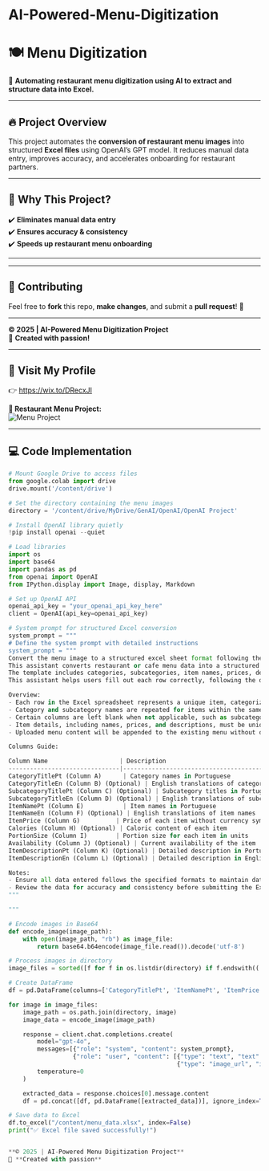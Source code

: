 # AI-Powered-Menu-Digitization
# 🍽️ Menu Digitization
🚀 **Automating restaurant menu digitization using AI to extract and structure data into Excel.**  

---

## 🔥 Project Overview
This project automates the **conversion of restaurant menu images** into structured **Excel files** using OpenAI’s GPT model. It reduces manual data entry, improves accuracy, and accelerates onboarding for restaurant partners.  

---

## 🌟 Why This Project?
✔️ **Eliminates manual data entry**  
✔️ **Ensures accuracy & consistency**  
✔️ **Speeds up restaurant menu onboarding**  

---

---
## 📌 Contributing
Feel free to **fork** this repo, **make changes**, and submit a **pull request**! 🚀  

---

**© 2025 | AI-Powered Menu Digitization Project**  
🚀 **Created with passion!**  

---
## 🔗 Visit My Profile  
👉 https://wix.to/DRecxJI


**📜 Restaurant Menu Project:**  
![Menu Project](https://drive.google.com/uc?id=110yTe9nAQ442NMan95uhGF-GzTAjwRI4)

---

## 💻 Code Implementation

```python
# Mount Google Drive to access files
from google.colab import drive
drive.mount('/content/drive')

# Set the directory containing the menu images
directory = '/content/drive/MyDrive/GenAI/OpenAI/OpenAI Project'

# Install OpenAI library quietly
!pip install openai --quiet

# Load libraries
import os
import base64
import pandas as pd
from openai import OpenAI
from IPython.display import Image, display, Markdown

# Set up OpenAI API
openai_api_key = "your_openai_api_key_here"
client = OpenAI(api_key=openai_api_key)

# System prompt for structured Excel conversion
system_prompt = """
# Define the system prompt with detailed instructions
system_prompt = """
Convert the menu image to a structured excel sheet format following the provided template and instructions.
This assistant converts restaurant or cafe menu data into a structured Excel sheet that adheres to a specific template.
The template includes categories, subcategories, item names, prices, descriptions, and more, ensuring data consistency.
This assistant helps users fill out each row correctly, following the detailed instructions provided.

Overview:
- Each row in the Excel spreadsheet represents a unique item, categorized under a category or subcategory.
- Category and subcategory names are repeated for items within the same subcategory.
- Certain columns are left blank when not applicable, such as subcategory details for items directly under a category.
- Item details, including names, prices, and descriptions, must be unique for each entry.
- Uploaded menu content will be appended to the existing menu without deleting any current entries.

Columns Guide:

Column Name                    | Description                               | Accepted Values           | Example
-------------------------------|-------------------------------------------|---------------------------|-----------------------
CategoryTitlePt (Column A)      | Category names in Portuguese              | Text, 256 characters max  | Bebidas
CategoryTitleEn (Column B) (Optional) | English translations of category titles | Text, 256 characters max  | Beverages
SubcategoryTitlePt (Column C) (Optional) | Subcategory titles in Portuguese | Text, 256 characters max or blank | Sucos
SubcategoryTitleEn (Column D) (Optional) | English translations of subcategory titles | Text, 256 characters max or blank | Juices
ItemNamePt (Column E)           | Item names in Portuguese                  | Text, 256 characters max  | Água Mineral
ItemNameEn (Column F) (Optional) | English translations of item names | Text, 256 characters max or blank | Mineral Water
ItemPrice (Column G)          | Price of each item without currency symbol  | Text                      | 2.50 or 2,50
Calories (Column H) (Optional) | Caloric content of each item              | Numeric                   | 150
PortionSize (Column I)        | Portion size for each item in units        | Text                      | 500ml, 1, 2-3
Availability (Column J) (Optional) | Current availability of the item     | Numeric: 1 for Yes, 0 for No | 1
ItemDescriptionPt (Column K) (Optional) | Detailed description in Portuguese | Text, 500 characters max  | Contains essential minerals
ItemDescriptionEn (Column L) (Optional) | Detailed description in English | Text, 500 characters max  | Contains essential minerals

Notes:
- Ensure all data entered follows the specified formats to maintain database integrity.
- Review the data for accuracy and consistency before submitting the Excel sheet.
"""

"""

# Encode images in Base64
def encode_image(image_path):
    with open(image_path, "rb") as image_file:
        return base64.b64encode(image_file.read()).decode('utf-8')

# Process images in directory
image_files = sorted([f for f in os.listdir(directory) if f.endswith(('.png', '.jpg', '.jpeg'))])

# Create DataFrame
df = pd.DataFrame(columns=['CategoryTitlePt', 'ItemNamePt', 'ItemPrice', 'Description'])

for image in image_files:
    image_path = os.path.join(directory, image)
    image_data = encode_image(image_path)

    response = client.chat.completions.create(
        model="gpt-4o",
        messages=[{"role": "system", "content": system_prompt},
                  {"role": "user", "content": [{"type": "text", "text": "Convert this menu image to structured Excel format."},
                                               {"type": "image_url", "image_url": {"url": f"data:image/png;base64,{image_data}"}}]}],
        temperature=0
    )

    extracted_data = response.choices[0].message.content
    df = pd.concat([df, pd.DataFrame([extracted_data])], ignore_index=True)

# Save data to Excel
df.to_excel("/content/menu_data.xlsx", index=False)
print("✅ Excel file saved successfully!")


**© 2025 | AI-Powered Menu Digitization Project**  
🚀 **Created with passion**  




